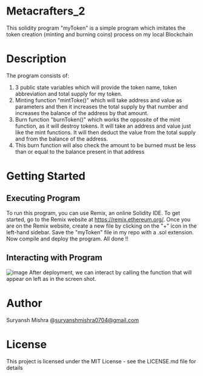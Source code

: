 # Metacrafters_2
This solidity program "myToken" is a simple program which imitates the token creation (minting and burning coins) process on my local Blockchain

# Description
The program consists of: 
1) 3 public state variables which will provide the token name, token abbreviation and total supply for my token.
2) Minting function "mintToke()" which will take address and value as parameters and then it increases the total supply by that number and increases the balance of the address by that amount.
3) Burn function "burnToken()" which works the opposite of the mint function, as it will destroy tokens. It will take an address and value just like the mint functions. It will then deduct the value from the total supply and from the balance of the address.
4) This burn function will also check the amount to be burned must be less than or equal to the balance present in that address

# Getting Started
## Executing Program 
To run this program, you can use Remix, an online Solidity IDE. To get started, go to the Remix website at https://remix.ethereum.org/.
Once you are on the Remix website, create a new file by clicking on the "+" icon in the left-hand sidebar. Save the "myToken" file in my repo with a .sol extension. Now compile and deploy the program. All done !! 

## Interacting with Program
![image](https://github.com/SuryanshMishra01/Metacrafters_2/assets/116947777/983ffd5b-8d48-4d77-8cb7-8a7c41a86caa)
After deployment, we can interact by calling the function that will appear on left as in the screen shot.

# Author
Suryansh Mishra
@suryanshmishra0704@gmail.com

# License
This project is licensed under the MIT License - see the LICENSE.md file for details
